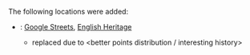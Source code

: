 The following locations were added:

* <year>: [Google Streets](<link to google street view>), [English Heritage](<link to English Heritage Official List Entry page>)
  * replaced due to <better points distribution / interesting history>